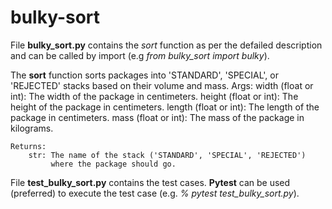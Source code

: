 # bulky-sort

File **bulky_sort.py** contains the *sort* function as per the defailed description and can be called by import (e.g *from bulky_sort import bulky*).

The **sort** function sorts packages into 'STANDARD', 'SPECIAL', or 'REJECTED' stacks based on their volume and mass.
    Args:
        width (float or int): The width of the package in centimeters.
        height (float or int): The height of the package in centimeters.
        length (float or int): The length of the package in centimeters.
        mass (float or int): The mass of the package in kilograms.

    Returns:
        str: The name of the stack ('STANDARD', 'SPECIAL', 'REJECTED')
             where the package should go.

File **test_bulky_sort.py** contains the test cases. **Pytest** can be used (preferred) to execute the test case (e.g. *% pytest test_bulky_sort.py*).
